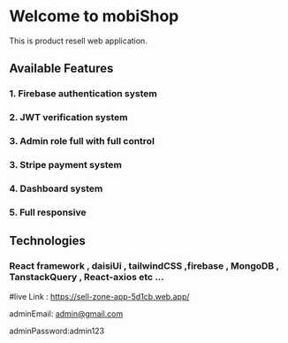 # Welcome to mobiShop

This is product resell web application.

## Available Features



### 1. Firebase authentication system
### 2. JWT verification system
### 3. Admin role full with full control
### 3. Stripe payment system
### 4. Dashboard system
### 5. Full responsive

## Technologies

### React framework , daisiUi , tailwindCSS ,firebase , MongoDB , TanstackQuery , React-axios etc ...

#live Link : https://sell-zone-app-5d1cb.web.app/

adminEmail: admin@gmail.com

adminPassword:admin123

